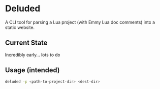 # Deluded

A CLI tool for parsing a Lua project (with Emmy Lua doc comments) into a static website.

## Current State

Incredibly early... lots to do


## Usage (intended)

```sh
deluded -p <path-to-project-dir> <dest-dir>
```


